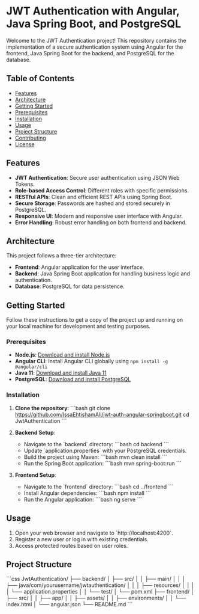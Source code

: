 
# JWT Authentication with Angular, Java Spring Boot, and PostgreSQL

Welcome to the JWT Authentication project! This repository contains the implementation of a secure authentication system using Angular for the frontend, Java Spring Boot for the backend, and PostgreSQL for the database.

## Table of Contents

- [Features](#features)
- [Architecture](#architecture)
- [Getting Started](#getting-started)
- [Prerequisites](#prerequisites)
- [Installation](#installation)
- [Usage](#usage)
- [Project Structure](#project-structure)
- [Contributing](#contributing)
- [License](#license)

## Features

- **JWT Authentication**: Secure user authentication using JSON Web Tokens.
- **Role-based Access Control**: Different roles with specific permissions.
- **RESTful APIs**: Clean and efficient REST APIs using Spring Boot.
- **Secure Storage**: Passwords are hashed and stored securely in PostgreSQL.
- **Responsive UI**: Modern and responsive user interface with Angular.
- **Error Handling**: Robust error handling on both frontend and backend.

## Architecture

This project follows a three-tier architecture:

- **Frontend**: Angular application for the user interface.
- **Backend**: Java Spring Boot application for handling business logic and authentication.
- **Database**: PostgreSQL for data persistence.

## Getting Started

Follow these instructions to get a copy of the project up and running on your local machine for development and testing purposes.

### Prerequisites

- **Node.js**: [Download and install Node.js](https://nodejs.org/)
- **Angular CLI**: Install Angular CLI globally using `npm install -g @angular/cli`
- **Java 11**: [Download and install Java 11](https://www.oracle.com/java/technologies/javase-jdk11-downloads.html)
- **PostgreSQL**: [Download and install PostgreSQL](https://www.postgresql.org/download/)

### Installation

1. **Clone the repository**:
    \`\`\`bash
    git clone https://github.com/IssaEhtishamAli/jwt-auth-angular-springboot.git
    cd JwtAuthentication
    \`\`\`

2. **Backend Setup**:
    - Navigate to the \`backend\` directory:
      \`\`\`bash
      cd backend
      \`\`\`
    - Update \`application.properties\` with your PostgreSQL credentials.
    - Build the project using Maven:
      \`\`\`bash
      mvn clean install
      \`\`\`
    - Run the Spring Boot application:
      \`\`\`bash
      mvn spring-boot:run
      \`\`\`

3. **Frontend Setup**:
    - Navigate to the \`frontend\` directory:
      \`\`\`bash
      cd ../frontend
      \`\`\`
    - Install Angular dependencies:
      \`\`\`bash
      npm install
      \`\`\`
    - Run the Angular application:
      \`\`\`bash
      ng serve
      \`\`\`

## Usage

1. Open your web browser and navigate to \`http://localhost:4200\`.
2. Register a new user or log in with existing credentials.
3. Access protected routes based on user roles.

## Project Structure

\`\`\`css
JwtAuthentication/
├── backend/
│   ├── src/
│   │   ├── main/
│   │   │   ├── java/com/yourusername/jwtauthentication/
│   │   │   ├── resources/
│   │   │   │   └── application.properties
│   │   └── test/
│   └── pom.xml
├── frontend/
│   ├── src/
│   │   ├── app/
│   │   ├── assets/
│   │   ├── environments/
│   │   └── index.html
│   └── angular.json
└── README.md
\`\`\`

